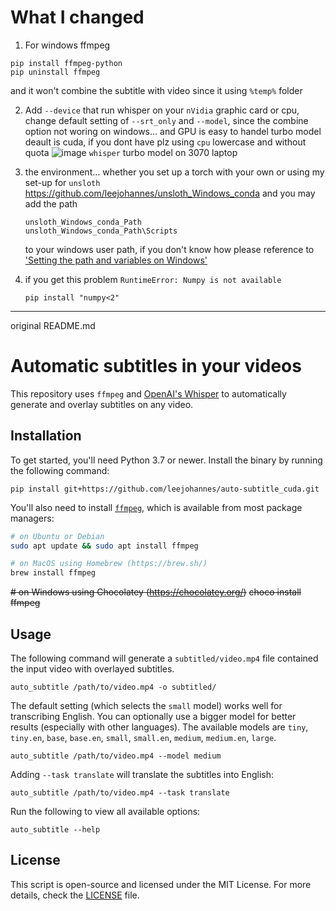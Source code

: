 # What I changed
1. For windows  ffmpeg
```
pip install ffmpeg-python
pip uninstall ffmpeg
```
and it won't combine the subtitle with video
since it using `%temp%` folder

2. Add `--device` that run whisper on your `nVidia` graphic card or cpu,
   change default setting of `--srt_only` and `--model`, since the combine option not woring on windows... and GPU is easy to handel turbo model 
   deault is cuda, if you dont have plz using `cpu` lowercase and without quota
![image](https://github.com/user-attachments/assets/956437b6-08b3-4a28-810c-e75c46a7390f)
`whisper` turbo model on 3070 laptop


4. the environment...
   whether you set up a torch with your own or
   using my set-up for `unsloth`
   https://github.com/leejohannes/unsloth_Windows_conda
   and
   you may add the path
   ```
   unsloth_Windows_conda_Path
   unsloth_Windows_conda_Path\Scripts
   ```
   to your windows user path, if you don't know how please reference to ['Setting the path and variables on Windows'](https://www.google.com/search?q=Setting+the+path+and+variables+on+Windows)

6. if you get this problem `RuntimeError: Numpy is not available`
   ```
   pip install "numpy<2"
   ```



---
original README.md

# Automatic subtitles in your videos

This repository uses `ffmpeg` and [OpenAI's Whisper](https://openai.com/blog/whisper) to automatically generate and overlay subtitles on any video.

## Installation

To get started, you'll need Python 3.7 or newer. Install the binary by running the following command:

    pip install git+https://github.com/leejohannes/auto-subtitle_cuda.git

You'll also need to install [`ffmpeg`](https://ffmpeg.org/), which is available from most package managers:

```bash
# on Ubuntu or Debian
sudo apt update && sudo apt install ffmpeg

# on MacOS using Homebrew (https://brew.sh/)
brew install ffmpeg
```
~~# on Windows using Chocolatey (https://chocolatey.org/)~~
~~choco install ffmpeg~~


## Usage

The following command will generate a `subtitled/video.mp4` file contained the input video with overlayed subtitles.

    auto_subtitle /path/to/video.mp4 -o subtitled/

The default setting (which selects the `small` model) works well for transcribing English. You can optionally use a bigger model for better results (especially with other languages). The available models are `tiny`, `tiny.en`, `base`, `base.en`, `small`, `small.en`, `medium`, `medium.en`, `large`.

    auto_subtitle /path/to/video.mp4 --model medium

Adding `--task translate` will translate the subtitles into English:

    auto_subtitle /path/to/video.mp4 --task translate

Run the following to view all available options:

    auto_subtitle --help

## License

This script is open-source and licensed under the MIT License. For more details, check the [LICENSE](LICENSE) file.
